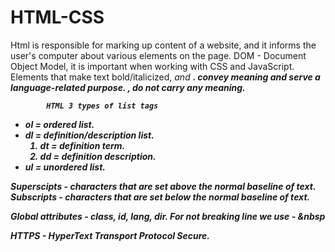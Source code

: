# HTML-CSS
Html is responsible for marking up content of a website, and it informs the user's computer about various elements on the page.
DOM - Document Object Model, it is important when working with CSS and JavaScript.
Elements that make text bold/italicized, <em> and <strong>. convey meaning and serve a language-related purpose. 
<i>, <b> do not carry any meaning.
			
			HTML 3 types of list tags
- ol = ordered list.
- dl = definition/description list.
	1. dt = definition term.
	2. dd = definition description.
- ul = unordered list.

Superscipts - characters that are set above the normal baseline of text.
Subscripts - characters that are set below the normal baseline of text.

Global attributes - class, id, lang, dir.
For not breaking line we use - &nbsp

HTTPS - HyperText Transport Protocol Secure.
